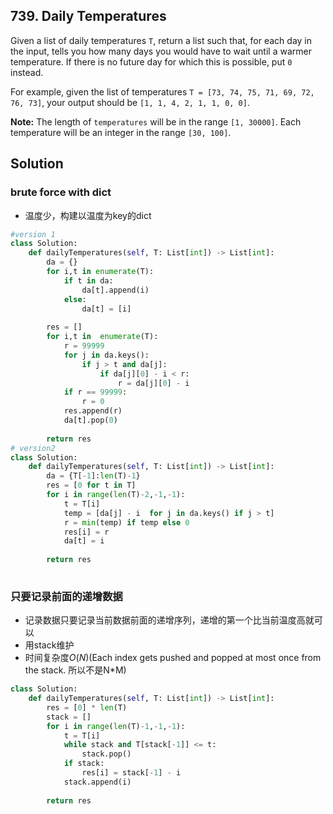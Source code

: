 ## 739. Daily Temperatures

Given a list of daily temperatures `T`, return a list such that, for each day in the input, tells you how many days you would have to wait until a warmer temperature. If there is no future day for which this is possible, put `0` instead.

For example, given the list of temperatures `T = [73, 74, 75, 71, 69, 72, 76, 73]`, your output should be `[1, 1, 4, 2, 1, 1, 0, 0]`.

**Note:** The length of `temperatures` will be in the range `[1, 30000]`. Each temperature will be an integer in the range `[30, 100]`.

## Solution 

### brute force with dict

* 温度少，构建以温度为key的dict

```python
#version 1
class Solution:
    def dailyTemperatures(self, T: List[int]) -> List[int]:
        da = {}
        for i,t in enumerate(T):
            if t in da:
                da[t].append(i)
            else:
                da[t] = [i]
            
        res = []
        for i,t in  enumerate(T):
            r = 99999
            for j in da.keys():
                if j > t and da[j]:
                    if da[j][0] - i < r:
                        r = da[j][0] - i
            if r == 99999:
                r = 0
            res.append(r)
            da[t].pop(0)
            
        return res
# version2
class Solution:
    def dailyTemperatures(self, T: List[int]) -> List[int]:
        da = {T[-1]:len(T)-1}
        res = [0 for t in T]
        for i in range(len(T)-2,-1,-1):
            t = T[i]
            temp = [da[j] - i  for j in da.keys() if j > t]
            r = min(temp) if temp else 0
            res[i] = r
            da[t] = i
        
        return res
                    
```

### 只要记录前面的递增数据

* 记录数据只要记录当前数据前面的递增序列，递增的第一个比当前温度高就可以
* 用stack维护
* 时间复杂度$O(N)$(Each index gets pushed and popped at most once from the stack. 所以不是N*M)

```python
class Solution:
    def dailyTemperatures(self, T: List[int]) -> List[int]:
        res = [0] * len(T)
        stack = []
        for i in range(len(T)-1,-1,-1):
            t = T[i]
            while stack and T[stack[-1]] <= t:
                stack.pop()
            if stack:
                res[i] = stack[-1] - i
            stack.append(i)
        
        return res
                    
```





